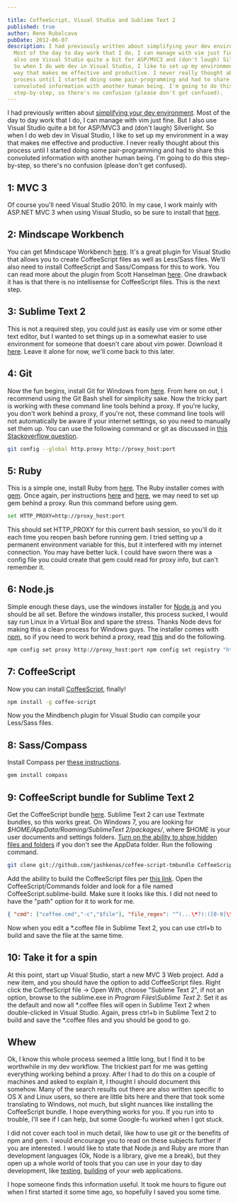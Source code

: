```yaml
---

title: CoffeeScript, Visual Studio and Sublime Text 2
published: true
author: Rene Rubalcava
pubDate: 2012-06-07
description: I had previously written about simplifying your dev environment.
  Most of the day to day work that I do, I can manage with vim just fine. But I
  also use Visual Studio quite a bit for ASP/MVC3 and (don't laugh) Silverlight.
  So when I do web dev in Visual Studio, I like to set up my environment in a
  way that makes me effective and productive. I never really thought about this
  process until I started doing some pair-programming and had to share this
  convoluted information with another human being. I'm going to do this
  step-by-step, so there's no confusion (please don't get confused).
---
```


I had previously written about
[simplifying your dev environment](https://odoe.net/blog/?p=200). Most of the
day to day work that I do, I can manage with vim just fine. But I also use
Visual Studio quite a bit for ASP/MVC3 and (don't laugh) Silverlight. So when I
do web dev in Visual Studio, I like to set up my environment in a way that makes
me effective and productive. I never really thought about this process until I
started doing some pair-programming and had to share this convoluted information
with another human being. I'm going to do this step-by-step, so there's no
confusion (please don't get confused).

## 1: MVC 3

Of course you'll need Visual Studio 2010. In my case, I work mainly with ASP.NET
MVC 3 when using Visual Studio, so be sure to install that
[here](http://www.asp.net/mvc/mvc3).

## 2: Mindscape Workbench

You can get Mindscape Workbench
[here](http://www.mindscapehq.com/products/web-workbench). It's a great plugin
for Visual Studio that allows you to create CoffeeScript files as well as
Less/Sass files. We'll also need to install CoffeeScript and Sass/Compass for
this to work. You can read more about the plugin from Scott Hanselman
[here](http://www.hanselman.com/blog/CoffeeScriptSassAndLESSSupportForVisualStudioAndASPNETWithTheMindscapeWebWorkbench.aspx).
One drawback it has is that there is no intellisense for CoffeeScript files.
This is the next step.

## 3: Sublime Text 2

This is not a required step, you could just as easily use vim or some other text
editor, but I wanted to set things up in a somewhat easier to use environment
for someone that doesn't care about vim power. Download it
[here](http://www.sublimetext.com/2). Leave it alone for now, we'll come back to
this later.

## 4: Git

Now the fun begins, install Git for Windows from
[here](http://git-scm.com/downloads). From here on out, I recommend using the
Git Bash shell for simplicity sake. Now the tricky part is working with these
command line tools behind a proxy. If you're lucky, you don't work behind a
proxy, if you're not, these command line tools will not automatically be aware
if your internet settings, so you need to manually set them up. You can use the
following command or git as discussed in
[this Stackoverflow question](http://stackoverflow.com/questions/128035/how-do-i-pull-from-a-git-repository-through-an-http-proxy).

```bash
git config --global http.proxy http://proxy_host:port
```

## 5: Ruby

This is a simple one, install Ruby from [here](http://rubyinstaller.org/). The
Ruby installer comes with [gem](http://rubygems.org/). Once again, per
instructions
[here](http://stackoverflow.com/questions/4418/how-do-i-update-ruby-gems-from-behind-a-proxy-isa-ntlm)
and
[here](http://www.nigelthorne.com/2007/02/how-to-update-gems-from-behind-proxy.html),
we may need to set up gem behind a proxy. Run this command before using gem.

```bash
set HTTP_PROXY=http://proxy_host:port
```

This should set HTTP_PROXY for this current bash session, so you'll do it each
time you reopen bash before running gem. I tried setting up a permanent
environment variable for this, but it interfered with my internet connection.
You may have better luck. I could have sworn there was a config file you could
create that gem could read for proxy info, but can't remember it.

## 6: Node.js

Simple enough these days, use the windows installer for
[Node.js](http://nodejs.org/) and you should be all set. Before the windows
installer, this process sucked, I would say run Linux in a Virtual Box and spare
the stress. Thanks Node devs for making this a clean process for Windows guys.
The installer comes with [npm](http://npmjs.org/), so if you need to work behind
a proxy, read [this](https://github.com/isaacs/npm/issues/2119) and do the
following.

```bash
npm config set proxy http://proxy_host:port npm config set registry "http://registry.npmjs.org/"
```

## 7: CoffeeScript

Now you can install [CoffeeScript](http://coffeescript.org/), finally!

```bash
npm install -g coffee-script
```

Now you the Mindbench plugin for Visual Studio can compile your Less/Sass files.

## 8: Sass/Compass

Install Compass per
[these instructions](http://thesassway.com/beginner/getting-started-with-sass-and-compass).

```bash
gem install compass
```

## 9: CoffeeScript bundle for Sublime Text 2

Get the CoffeeScript bundle
[here](https://github.com/jashkenas/coffee-script-tmbundle). Sublime Text 2 can
use Textmate bundles, so this works great. On Windows 7, you are looking for
_$HOME/AppData/Roaming/SublimeText 2/packages/_, where $HOME is your user
documents and settings folders.
[Turn on the ability to show hidden files and folders](http://windows.microsoft.com/en-us/windows-vista/Show-hidden-files)
if you don't see the AppData folder. Run the following command.

```bash
git clone git://github.com/jashkenas/coffee-script-tmbundle CoffeeScript
```

Add the ability to build the CoffeeScript files per
[this link](http://www.feanorian.net/site/sublime_text_and_coffeescript). Open
the CoffeeScript/Commands folder and look for a file named
CoffeeScript.sublime-build. Make sure it looks like this. I did not need to have
the "path" option for it to work for me.

```json
{ "cmd": ["coffee.cmd","-c","$file"], "file_regex": "^(...\*?):([0-9]\*):?([0-9]\*)", "selector": "source.coffee" }
```

Now when you edit a \*.coffee file in Sublime Text 2, you can use ctrl+b to
build and save the file at the same time.

## 10: Take it for a spin

At this point, start up Visual Studio, start a new MVC 3 Web project. Add a new
item, and you should have the option to add CoffeeScript files. Right click the
CoffeeScript file -> Open With, choose "Sublime Text 2", if not an option,
browse to the sublime.exe in _Program Files\\Sublime Text 2_. Set it as the
default and now all \*.coffee files will open in Sublime Text 2 when
double-clicked in Visual Studio. Again, press ctrl+b in Sublime Text 2 to build
and save the \*.coffee files and you should be good to go.

## Whew

Ok, I know this whole process seemed a little long, but I find it to be
worthwhile in my dev workflow. The trickiest part for me was getting everything
working behind a proxy. After I had to do this on a couple of machines and asked
to explain it, I thought I should document this somehow. Many of the search
results out there are also written specific to OS X and Linux users, so there
are little bits here and there that took some translating to Windows, not much,
but slight nuances like installing the CoffeeScript bundle. I hope everything
works for you. If you run into to trouble, I'll see if I can help, but some
Google-fu worked when I got stuck.

I did not cover each tool in much detail, like how to use git or the benefits of
npm and gem. I would encourage you to read on these subjects further if you are
interested. I would like to state that Node.js and Ruby are more than
development languages (Ok, Node is a library, give me a break), but they open up
a whole world of tools that you can use in your day to day development, like
[testing](https://github.com/pivotal/jasmine-gem),
[building](http://requirejs.org/docs/node.html) of your web applications.

I hope someone finds this information useful. It took me hours to figure out
when I first started it some time ago, so hopefully I saved you some time.
